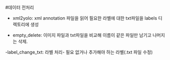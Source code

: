#데이터 전처리


- xml2yolo: xml annotation 파일을 읽어 필요한 라벨에 대한 txt파일을 labels 디렉토리에 생성


- empty_delete: 이미지 파일과 txt파일을 비교해 이름이 같은 파일만 남기고 나머지는 삭제.



-label_change_txt: 라벨 처리- 필요 없거나 추가해야 하는 라벨(.txt 파일 수정)



